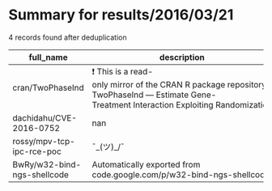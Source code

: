 
# Summary for results/2016/03/21
    
4 records found after deduplication

| full_name | description | html_url | matched_list | matched_count | pushed_at | size | stargazers_count | language | forks_count |
|-----------------------------|--------------------------------------------------------------------------------------------------------------------------------------------------------|------------------------------------------------|--------------------|-----------------|---------------------------|--------|--------------------|------------|---------------|
| cran/TwoPhaseInd | :exclamation: This is a read-only mirror of the CRAN R package repository. TwoPhaseInd — Estimate Gene-Treatment Interaction Exploiting Randomization | https://github.com/cran/TwoPhaseInd | ['exploit'] | 1 | 2016-03-21 22:30:43+00:00 | 1437 | 0 | R | 0 |
| dachidahu/CVE-2016-0752 | nan | https://github.com/dachidahu/CVE-2016-0752 | ['cve-2'] | 1 | 2016-03-21 05:02:11+00:00 | 17 | 0 | Ruby | 0 |
| rossy/mpv-tcp-ipc-rce-poc | ¯\_(ツ)_/¯ | https://github.com/rossy/mpv-tcp-ipc-rce-poc | ['rce', 'rce poc'] | 2 | 2016-03-21 10:57:37+00:00 | 0 | 0 | HTML | 0 |
| BwRy/w32-bind-ngs-shellcode | Automatically exported from code.google.com/p/w32-bind-ngs-shellcode | https://github.com/BwRy/w32-bind-ngs-shellcode | ['shellcode'] | 1 | 2016-03-21 19:42:53+00:00 | 22 | 0 | Assembly | 0 |
